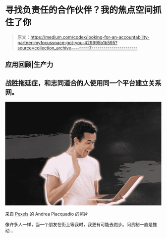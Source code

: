 # 寻找负责任的合作伙伴？我的焦点空间抓住了你

> 原文：<https://medium.com/codex/looking-for-an-accountability-partner-myfocusspace-got-you-429995b1b595?source=collection_archive---------7----------------------->

## 应用回顾|生产力

## 战胜拖延症，和志同道合的人使用同一个平台建立关系网。

![](img/aaf948c9f10f966c4b0ecc07dc54c2ae.png)

来自 [Pexels](https://www.pexels.com/photo/cheerful-man-using-laptop-for-video-call-3799821/?utm_content=attributionCopyText&utm_medium=referral&utm_source=pexels) 的 Andrea Piacquadio 的照片

像许多人一样，当一个朋友在街上等我时，我更有可能去跑步。问责制一直是推动…